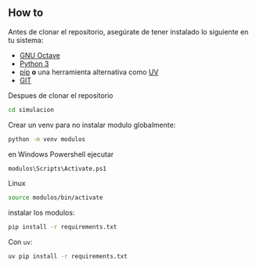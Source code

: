## How to

Antes de clonar el repositorio, asegúrate de tener instalado lo siguiente en tu sistema:

- [GNU Octave](https://www.gnu.org/software/octave/)  
- [Python 3](https://www.python.org/downloads/)
- [pip](https://pip.pypa.io/en/stable/) **o** una herramienta alternativa como [UV](https://github.com/astral-sh/uv)
- [GIT](https://git-scm.com/downloads)

Despues de clonar el repositorio
```bash
cd simulacion
```

Crear un venv para no instalar modulo globalmente:

```bash
python -m venv modulos
```

en Windows Powershell ejecutar
```bash
modulos\Scripts\Activate.ps1
```
Linux
```bash
source modulos/bin/activate
```

instalar los modulos:
```bash
pip install -r requirements.txt
```

Con `uv`:

```bash
uv pip install -r requirements.txt
```

